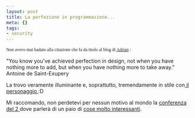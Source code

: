 ```yaml
--- 
layout: post
title: La perfezione in programmazione...
meta: {}
tags: 
- security
---
```

 <div class="postbody"><p><span style="font-family:verdana;font-size:85%;">Non avevo  mai badato alla citazione che fa da titolo al blog di <a title="il Blog di Adrian Florea" href="http://blogs.ugidotnet.org/adrian">Adrian</a> :</span></p> <p><!--StartFragment --> "You know you've achieved perfection in design,  not when you have nothing more to add, but when you have nothing more to take  away." Antoine de Saint-Exupery </p> <p>La trovo veramente illuminante e, soprattutto,  tremendamente in stile con<a href="http://blogs.ugidotnet.org/adrian/archive/2004/09/24/3159.aspx"> il  personaggio </a> :D </p> <p>Mi raccomando, non perdetevi per nessun motivo al mondo la <a href="http://www.ugidotnet.org/workshops/workshops_detail.aspx?ID=db538c59-1dc2-4d8b-ad95-9f7f8c1e949e">conferenza  del 2 </a>dove parlerà di un paio di <a href="http://blogs.ugidotnet.org/adrian/archive/2004/10/10/4099.aspx">cose molto  interessanti</a>.</p></div><div style="clear:both; padding-bottom: 0.25em;"></div> 

